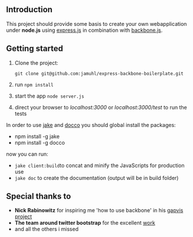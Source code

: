 ## Introduction

This project should provide some basis to create your own webapplication under __node.js__ using [express.js](http://expressjs.com/) in 
combination with [backbone.js](http://documentcloud.github.com/backbone/).

## Getting started

1. Clone the project:

    `git clone git@github.com:jamuhl/express-backbone-boilerplate.git`
    
2. run `npm install`

3. start the app `node server.js`

4. direct your browser to _localhost:3000_ or _localhost:3000/test_ to run the tests

In order to use [jake](https://github.com/mde/jake) and [docco](http://jashkenas.github.com/docco/) you should global install the 
packages:

- npm install -g jake
- npm install -g docco

now you can run:

- `jake client:build`to concat and minify the JavaScripts for production use
- `jake doc` to create the documentation (output will be in build folder)

## Special thanks to

- __Nick Rabinowitz__ for inspiring me 'how to use backbone' in his [gapvis project](https://github.com/nrabinowitz/gapvis)
- __The team around twitter bootstrap__ for the excellent [work](http://twitter.github.com/bootstrap/)
- and all the others i missed

